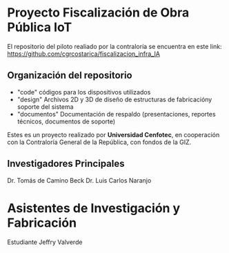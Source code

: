# Proyecto Fiscalización de Obra Pública IoT

El repositorio del piloto realiado por la contraloría se encuentra en este link:
https://github.com/cgrcostarica/fiscalizacion_infra_IA

## Organización del repositorio
- "code" códigos para los dispositivos utilizados
- "design" Archivos 2D y 3D de diseño de estructuras de fabricacióny soporte del sistema
- "documentos" Documentación de respaldo (presentaciones, reportes técnicos, documentos de soporte)


Estes es un proyecto realizado por **Universidad Cenfotec**, en cooperación con la Contraloría General de la República, con fondos de la GIZ.

## Investigadores Principales

Dr. Tomás de Camino Beck
Dr. Luis Carlos Naranjo

# Asistentes de Investigación y Fabricación

Estudiante Jeffry Valverde

